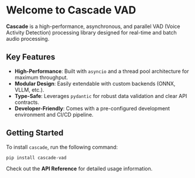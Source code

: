 # Welcome to Cascade VAD

**Cascade** is a high-performance, asynchronous, and parallel VAD (Voice Activity Detection) processing library designed for real-time and batch audio processing.

## Key Features

- **High-Performance**: Built with `asyncio` and a thread pool architecture for maximum throughput.
- **Modular Design**: Easily extendable with custom backends (ONNX, VLLM, etc.).
- **Type-Safe**: Leverages `pydantic` for robust data validation and clear API contracts.
- **Developer-Friendly**: Comes with a pre-configured development environment and CI/CD pipeline.

## Getting Started

To install `cascade`, run the following command:

```bash
pip install cascade-vad
```

Check out the **API Reference** for detailed usage information.